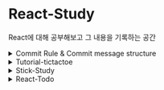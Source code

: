 # React-Study

React에 대해 공부해보고 그 내용을 기록하는 공간

<details>
<summary> Commit Rule & Commit message structure</summary>

---
### Commit Rule
1. 제목과 본문을 빈 행으로 구분한다
2. 제목을 50글자 내로 제한
3. 제목 첫 글자는 대문자로 작성
4. 제목 끝에 마침표 넣지 않기
5. 제목은 명령문으로 사용하며 과거형을 사용하지 않는다
6. 본문의 각 행은 72글자 내로 제한
7. 어떻게 보다는 무엇과 왜를 설명한다

---
### Commit message structure
Git 메시지 컨벤션
커밋 메세지는 아래와 같은 모양으로 생성한다.

```
접두사 제목

내용

이슈 트래커
```

**접두사 리스트 : [ ] 는 제외하고 사용**
```
설치 : [Install] 저장소를 생성하고 최초 파일 업로드시
생성 : [Create] 파일이나 기능의 추가
변경 : [Modify] 파일이나 기능의 수정
삭제 : [Delete] 파일이나 기능의 삭제
버그 수정 : [Fix] 버그 이슈에 대한 처리
```
**이슈 트래커**

작은 작업이라도 반드시 이슈를 생성하고 생성된 이슈 트래커를 커밋 메시지에 포함시킨다.

---
### Reference

* 헤더는 필수이며, 범위(scope), 본문(body), 바닥글(footer)은 선택
```
<type>(<scope>): <subject>          -- 헤더

<body>                              -- 본문

<footer>                            -- 바닥글
```

* `<type>`은 해당 Commit의 성격을 나타내며 다음 중 하나여야 한다.

```
feat : 새로운 기능에 대한 커밋
fix : 버그 수정에 대한 커밋
build : 빌드 관련 파일 수정에 대한 커밋
chore : 그 외 자잘한 수정에 대한 커밋
ci : CI관련 설정 수정에 대한 커밋
docs : 문서 수정에 대한 커밋
style : 코드 스타일 혹은 포맷 등에 관한 커밋
refactor :  코드 리팩토링에 대한 커밋
test : 테스트 코드 수정에 대한 커밋
```

* `<body>`는 본문으로 헤더로 표현할 수 없는 상세한 내용을 기록.  
  헤더로 표현이 가능하다면 생략 가능


* `<footer>`는 바닥글로 어떤 이슈에서 왔는지 같은 참조 정보들을 추가하는 용도로 사용

[[Git] 좋은 커밋 메세지 작성하기위한 규칙들](https://beomseok95.tistory.com/328)

---

</details>

<details>
<summary> Tutorial-tictactoe </summary>

---
### Tic-Tac-Toe Game

[React 공식사이트 실용적인 자습서](https://ko.reactjs.org/tutorial/tutorial.html)

자습서를 보며 react의 기본 문법과 사용 방법을 학습

---
</details>

<details>
<summary> Stick-Study </summary>

---
### Stick Study

react study in Stick

---
</details>

<details>
<summary> React-Todo </summary>

---
### React Todo List

todo list with react

---
</details>